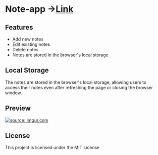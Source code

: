 # Note-app ->[Link](https://note-app-arococo-banoffee-c0aa84.netlify.app/)

<h2> Features </h2>
<ul>
  <li> Add new notes</li>
  <li> Edit existing notes</li>
  <li> Delete notes</li>
  <li>Notes are stored in the browser's local storage</li>
</ul>


<h2> Local Storage </h2>
<p> The notes are stored in the browser's local storage, allowing users to access their notes even after refreshing the page or closing the browser window.</p>


<h2> Preview </h2>
<a href="https://imgur.com/6xPRaiM"><img src="https://i.imgur.com/6xPRaiM.png" title="source: imgur.com" /></a>

<h2> License </h2>
<p> This project is licensed under the MIT License </p>



